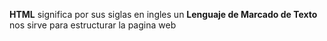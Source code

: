 **HTML** significa por sus siglas en ingles un **Lenguaje de Marcado de Texto** nos sirve para estructurar la pagina web
